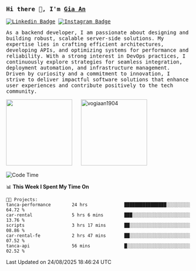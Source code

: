 ### <samp>Hi there 👋, I'm <a href="https://www.linkedin.com/in/vogiaan1904/" target="_blank">Gia An</a></samp>

<samp> [![Linkedin Badge](https://img.shields.io/badge/-LinkedIn-0e76a8?style=flat-square&logo=Linkedin&logoColor=white)](https://linkedin.com/in/vogiaan1904)
[![Instagram Badge](https://img.shields.io/badge/-Instagram-e4405f?style=flat-square&logo=Instagram&logoColor=white)](https://instagram.com/_.ja.ann_/) </samp> 

<samp>As a backend developer, I am passionate about designing and building robust, scalable server-side solutions. My expertise lies in crafting efficient architectures, developing APIs, and optimizing systems for performance and reliability. With a strong interest in DevOps practices, I continuously explore strategies for seamless integration, deployment automation, and infrastructure management. Driven by curiosity and a commitment to innovation, I strive to deliver impactful software solutions that enhance user experiences and contribute positively to the tech community.</samp>



<div>
  <img height="180em" src="https://github-readme-stats.vercel.app/api/top-langs/?username=vogiaan1904&show_icons=true&hide_border=true&layout=compact&langs_count=10&theme=transparent&include_orgs=true"/>
  &nbsp;&nbsp;&nbsp;&nbsp;
  <img height="180em" src="https://github-readme-stats.vercel.app/api?username=vogiaan1904&show_icons=true&hide_border=true&&count_private=true&include_all_commits=true&theme=transparent&locale=en" alt="vogiaan1904" />
</div>






<!--START_SECTION:waka-->
![Code Time](http://img.shields.io/badge/Code%20Time-1%2C358%20hrs%2031%20mins-blue)

📊 **This Week I Spent My Time On** 

```text
🐱‍💻 Projects: 
tanca-performance        24 hrs              ████████████████░░░░░░░░░   64.72 % 
car-rental               5 hrs 6 mins        ███░░░░░░░░░░░░░░░░░░░░░░   13.76 % 
scripts                  3 hrs 17 mins       ██░░░░░░░░░░░░░░░░░░░░░░░   08.86 % 
car-rental-fe            2 hrs 47 mins       ██░░░░░░░░░░░░░░░░░░░░░░░   07.52 % 
tanca-api                56 mins             █░░░░░░░░░░░░░░░░░░░░░░░░   02.52 % 
```


 Last Updated on 24/08/2025 18:46:24 UTC
<!--END_SECTION:waka-->
